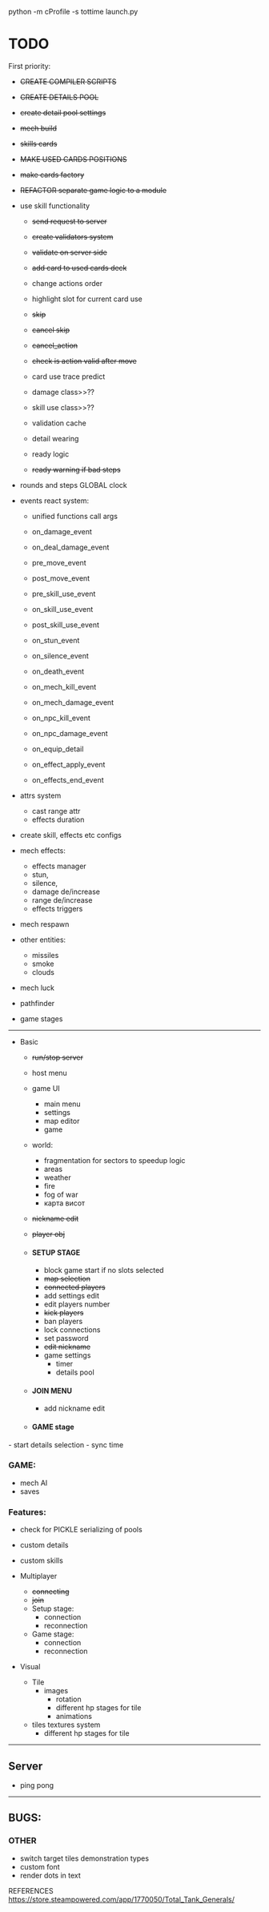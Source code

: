 python -m cProfile -s tottime launch.py

# **TODO**
First priority:
  - ~~CREATE COMPILER SCRIPTS~~
  - ~~CREATE DETAILS POOL~~
  - ~~create detail pool settings~~
  - ~~mech build~~
  - ~~skills cards~~
  - ~~MAKE USED CARDS POSITIONS~~
  - ~~make cards factory~~
  - ~~REFACTOR separate game logic to a module~~
  - use skill functionality
    - ~~send request to server~~
    - ~~create validators system~~
    - ~~validate on server side~~
    - ~~add card to used cards deck~~
    - change actions order
    - highlight slot for current card use 
    - ~~skip~~
    - ~~cancel skip~~
    - ~~cancel_action~~
    - ~~check is action valid after move~~
    - card use trace predict

    - damage class>>??
    - skill use class>>??
    - validation cache
    - detail wearing
    - ready logic
    - ~~ready warning if bad steps~~
  - rounds and steps GLOBAL clock
  - events react system:
    - unified functions call args 
    - on_damage_event
    - on_deal_damage_event
    - pre_move_event
    - post_move_event

    - pre_skill_use_event
    - on_skill_use_event
    - post_skill_use_event

    - on_stun_event
    - on_silence_event

    - on_death_event

    - on_mech_kill_event
    - on_mech_damage_event
    - on_npc_kill_event
    - on_npc_damage_event

    - on_equip_detail
    - on_effect_apply_event
    - on_effects_end_event
    
  - attrs system
    - cast range attr
    - effects duration
  - create skill, effects etc configs
  
  - mech effects:
    - effects manager
    - stun, 
    - silence, 
    - damage de/increase
    - range de/increase
    - effects triggers
  - mech respawn
  - other entities:
    - missiles
    - smoke
    - clouds
    
  - mech luck
  - pathfinder
  - game stages
----------------------
- Basic
  - ~~run/stop server~~
  - host menu
  - game UI
    - main menu
    - settings
    - map editor
    - game
    
  - world:
    - fragmentation for sectors to speedup logic 
    - areas
    - weather
    - fire
    - fog of war
    - карта висот

  - ~~nickname edit~~
  - ~~player obj~~
  
  - #### SETUP STAGE
    - block game start if no slots selected 
    - ~~map selection~~
    - ~~connected players~~
    - add settings edit
    - edit players number
    - ~~kick players~~
    - ban players
    - lock connections
    - set password
    - ~~edit nickname~~
    - game settings
      - timer
      - details pool
    
  - #### JOIN MENU
    - add nickname edit
  
  - #### GAME stage
[//]: # (    - draw meches)
    - start details selection
    - sync time

### GAME:
- mech AI
- saves

### Features:
  - check for PICKLE serializing of pools
  - custom details
  - custom skills

- Multiplayer
  - ~~connecting~~
  - ~~join~~
  - Setup stage:
    - connection
    - reconnection
  - Game stage:
    - connection
    - reconnection


- Visual 
  - Tile
    - images
      - rotation
      - different hp stages for tile
      - animations
  - tiles textures system
      - different hp stages for tile

----------------------

## Server
  - ping pong
----------------------

## BUGS:


### OTHER
 - switch target tiles demonstration types
 - custom font
 - render dots in text

REFERENCES
https://store.steampowered.com/app/1770050/Total_Tank_Generals/